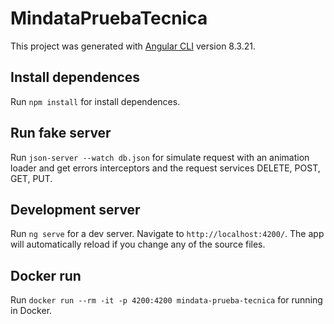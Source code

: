 # MindataPruebaTecnica

This project was generated with [Angular CLI](https://github.com/angular/angular-cli) version 8.3.21.

## Install dependences

Run `npm install` for install dependences.

## Run fake server

Run `json-server --watch db.json` for simulate request with an animation loader and get errors interceptors and the request services DELETE, POST, GET, PUT.

## Development server

Run `ng serve` for a dev server. Navigate to `http://localhost:4200/`. The app will automatically reload if you change any of the source files.

## Docker run

Run `docker run --rm -it -p 4200:4200 mindata-prueba-tecnica` for running in Docker.

